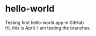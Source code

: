 # hello-world
Testing first hello-world app in GitHub </br>
Hi, this is April.  I am testing the branches.  
